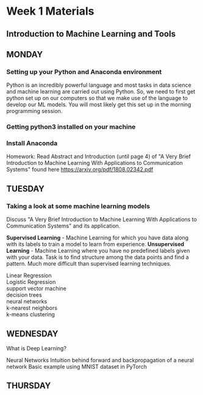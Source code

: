 # Week 1 Materials
## Introduction to Machine Learning and Tools
## MONDAY
### Setting up your Python and Anaconda environment

Python is an incredibly powerful language and most tasks in data science and machine learning are carried out using Python. So, we need to first get python set up on our computers so that we make use of the language to develop our ML models. You will most likely get this set up in the morning programming session.

### Getting python3 installed on your machine


### Install Anaconda 


Homework: Read Abstract and Introduction (until page 4) of "A Very Brief Introduction to Machine Learning
With Applications to Communication Systems" found here https://arxiv.org/pdf/1808.02342.pdf

## TUESDAY
### Taking a look at some machine learning models
Discuss "A Very Brief Introduction to Machine Learning With Applications to Communication Systems" and its application.

<b>Supervised Learning</b> - Machine Learning for which you have data along with its labels to train a model to learn from experience.
<b>Unsupervised Learning</b> - Machine Learning where you have no predefined labels given with your data. Task is to find structure among the data points and find a pattern. Much more difficult than supervised learning techniques.

Linear Regression <br>
Logistic Regression <br>
support vector machine <br>
decision trees <br>
neural networks <br>
k-nearest neighbors <br>
k-means clustering <br>


## WEDNESDAY
What is Deep Learning? 

Neural Networks 
Intuition behind forward and backpropagation of a neural network
Basic example using MNIST dataset in PyTorch



## THURSDAY


